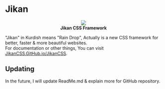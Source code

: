 # Jikan

<p align="center">
    <img src="http://AliBahaari.ir/Images/Jikan-Logo.png">
    <br>
    <strong>Jikan CSS Framework</strong>
</p>

"Jikan" in Kurdish means "Rain Drop", Actually is a new CSS framework for better, faster &amp; more beautiful websites.
<br>
For documentation or other things, You can visit [JikanCSS.GitHub.io/JikanCSS](http://JikanCSS.GitHub.io/JikanCSS).
<br>

## Updating
In the future, I will update ReadMe.md & explain more for GitHub repository.
